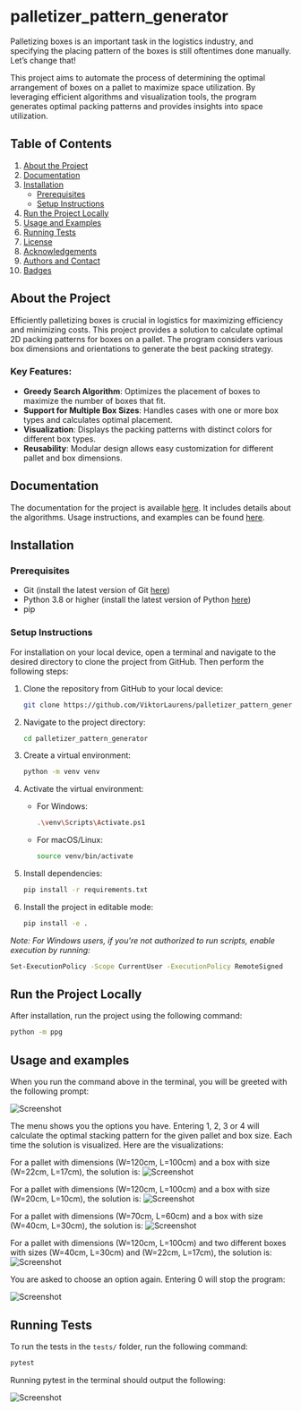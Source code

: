 # palletizer_pattern_generator
Palletizing boxes is an important task in the logistics industry, and specifying the placing pattern of the boxes is still oftentimes done manually. Let’s change that!

This project aims to automate the process of determining the optimal arrangement of boxes on a pallet to maximize space utilization. By leveraging efficient algorithms and visualization tools, the program generates optimal packing patterns and provides insights into space utilization.

## Table of Contents
1. [About the Project](#about-the-project)
2. [Documentation](#documentation)
3. [Installation](#installation)
   - [Prerequisites](#prerequisites)
   - [Setup Instructions](#setup-instructions)
4. [Run the Project Locally](#run-the-project-locally)
5. [Usage and Examples](#usage-and-examples)
6. [Running Tests](#running-tests)
7. [License](#license)
8. [Acknowledgements](#acknowledgements)
9. [Authors and Contact](#authors-and-contact)
10. [Badges](#badges)

## About the Project
Efficiently palletizing boxes is crucial in logistics for maximizing efficiency and minimizing costs. This project provides a solution to calculate optimal 2D packing patterns for boxes on a pallet. The program considers various box dimensions and orientations to generate the best packing strategy.

### Key Features:
- **Greedy Search Algorithm**: Optimizes the placement of boxes to maximize the number of boxes that fit.
- **Support for Multiple Box Sizes**: Handles cases with one or more box types and calculates optimal placement.
- **Visualization**: Displays the packing patterns with distinct colors for different box types.
- **Reusability**: Modular design allows easy customization for different pallet and box dimensions.

## Documentation
The documentation for the project is available [here](#documentation). It includes details about the algorithms. Usage instructions, and examples can be found [here](#usage-and-examples).

## Installation
### Prerequisites
- Git (install the latest version of Git [here](https://git-scm.com/downloads))
- Python 3.8 or higher (install the latest version of Python [here](https://www.python.org/downloads/))
- pip

### Setup Instructions
For installation on your local device, open a terminal and navigate to the desired directory to clone the project from GitHub. Then perform the following steps:

1. Clone the repository from GitHub to your local device:
   ```bash
   git clone https://github.com/ViktorLaurens/palletizer_pattern_generator.git
   ```

2. Navigate to the project directory:
   ```bash
   cd palletizer_pattern_generator
   ```

3. Create a virtual environment: 
   ```bash
   python -m venv venv
   ```

4. Activate the virtual environment:
   - For Windows: 
      ```bash
      .\venv\Scripts\Activate.ps1
      ```
   - For macOS/Linux:
      ```bash
      source venv/bin/activate
      ```

5. Install dependencies: 
   ```bash
   pip install -r requirements.txt
   ```

6. Install the project in editable mode:
   ```bash
   pip install -e .
   ```

*Note: For Windows users, if you're not authorized to run scripts, enable execution by running:*
   ```bash
   Set-ExecutionPolicy -Scope CurrentUser -ExecutionPolicy RemoteSigned
   ```

## Run the Project Locally
After installation, run the project using the following command:
```bash
python -m ppg
```

## Usage and examples
When you run the command above in the terminal, you will be greeted with the following prompt:
 
![Screenshot](res/screenshot_usage_1.png)

The menu shows you the options you have. Entering 1, 2, 3 or 4 will calculate the optimal stacking pattern for the given pallet and box size. Each time the solution is visualized. Here are the visualizations:  

For a pallet with dimensions (W=120cm, L=100cm) and a box with size (W=22cm, L=17cm), the solution is: 
![Screenshot](res/figure_1.png)

For a pallet with dimensions (W=120cm, L=100cm) and a box with size (W=20cm, L=10cm), the solution is: 
![Screenshot](res/figure_2.png)

For a pallet with dimensions (W=70cm, L=60cm) and a box with size (W=40cm, L=30cm), the solution is: 
![Screenshot](res/figure_3.png)

For a pallet with dimensions (W=120cm, L=100cm) and two different boxes with sizes (W=40cm, L=30cm) and (W=22cm, L=17cm), the solution is: 
![Screenshot](res/figure_4.png)

You are asked to choose an option again. Entering 0 will stop the program: 

![Screenshot](res/screenshot_usage_2.png)

## Running Tests
To run the tests in the `tests/` folder, run the following command:

```bash
pytest
```

Running pytest in the terminal should output the following: 

![Screenshot](res/pytest_output.png)